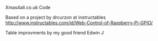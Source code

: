 Xmas4all.co.uk Code

Based on a project by drcurzon at instructables
http://www.instructables.com/id/Web-Control-of-Raspberry-Pi-GPIO/

Table improvments by my good friend Edwin J


